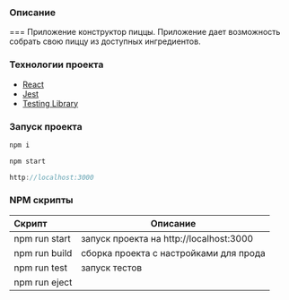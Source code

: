 ### Описание

=== Приложение конструктор пиццы. Приложение дает возможность собрать свою пиццу из доступных ингредиентов.

### Технологии проекта

- [React](https://ru.reactjs.org/)
- [Jest](https://jestjs.io/ru/)
- [Testing Library](https://testing-library.com/)

### Запуск проекта

```javascript
npm i
```

```javascript
npm start
```

```javascript
http://localhost:3000
```
### NPM скрипты

| Скрипт        | Описание                                              |
| :------------ | ----------------------------------------------------- |
| npm run start | запуск проекта на http://localhost:3000               |
| npm run build | сборка проекта с настройками для прода                |
| npm run test  | запуск тестов                                         |
| npm run eject |                                                       |
